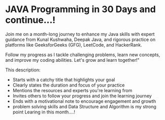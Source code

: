 # JAVA Programming in 30 Days and continue...!

Join me on a month-long journey to enhance my Java skills with expert guidance from Kunal Kushwaha, Deepak Java, and rigorous practice on platforms like GeeksforGeeks (GFG), LeetCode, and HackerRank.

Follow my progress as I tackle challenging problems, learn new concepts, and improve my coding abilities. Let's grow and learn together!"

This description:

- Starts with a catchy title that highlights your goal
- Clearly states the duration and focus of your practice
- Mentions the resources and experts you're learning from
- Invites others to follow your progress and join the learning journey
- Ends with a motivational note to encourage engagement and growth
- problem solving skills and Data Structure and Algorithm is my strong point Learing in this month....!
